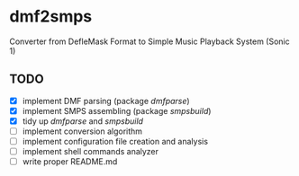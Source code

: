 # dmf2smps

Converter from DefleMask Format to Simple Music Playback System (Sonic 1)

## TODO
- [x] implement DMF parsing (package *dmfparse*)
- [x] implement SMPS assembling (package *smpsbuild*)
- [x] tidy up *dmfparse* and *smpsbuild*
- [ ] implement conversion algorithm
- [ ] implement configuration file creation and analysis
- [ ] implement shell commands analyzer
- [ ] write proper README.md